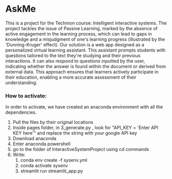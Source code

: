 # AskMe 
This is a project for the Technion course: Intelligent interactive systems. 
The project tackles the issue of Passive Learning, marked by the absence of active engagement in the learning process, which can lead to gaps in knowledge and a misjudgment of one's learning progress (illustrated by the 'Dunning-Kruger' effect).
Our solution is a web app designed as a personalized virtual learning assistant. 
This assistant prompts students with questions tailored to the text they're studying and their previous interactions. It can also respond to questions inputted by the user, indicating whether the answer is found within the document or derived from external data. 
This approach ensures that learners actively participate in their education, enabling a more accurate assessment of their understanding.


### How to activate:
In order to activate, we have created an anaconda environment with all the dependencies.
1. Pull the files by their original locations
2. Inside pages folder, in 3_generate.py , look for "API_KEY = 'Enter API KEY here'" and replace the string with your google API key
3. Download anaconda 
4. Enter anaconda powershell
5. go to the folder of InteractiveSystemProject using cd commands
6. Write:
     1. conda env create -f sysenv.yml
     2. conda activate sysenv
     3. streamlit run streamlit_app.py
